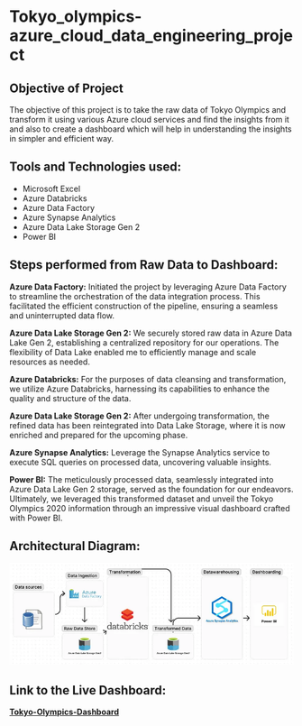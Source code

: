 # Tokyo_olympics-azure_cloud_data_engineering_project

## Objective of Project
The objective of this project is to take the raw data of Tokyo Olympics and transform it using various Azure cloud services and find the insights from it and also to create a dashboard which will help in understanding the insights in simpler and efficient way.

## Tools and Technologies used:
- Microsoft Excel
- Azure Databricks
- Azure Data Factory
- Azure Synapse Analytics
- Azure Data Lake Storage Gen 2
- Power BI

## Steps performed from Raw Data to Dashboard:

**Azure Data Factory:** Initiated the project by leveraging Azure Data Factory to streamline the orchestration of the data integration process. This facilitated the efficient construction of the pipeline, ensuring a seamless and uninterrupted data flow.

**Azure Data Lake Storage Gen 2:** We securely stored raw data in Azure Data Lake Gen 2, establishing a centralized repository for our operations. The flexibility of Data Lake enabled me to efficiently manage and scale resources as needed.

**Azure Databricks:**  For the purposes of data cleansing and transformation, we utilize Azure Databricks, harnessing its capabilities to enhance the quality and structure of the data.

**Azure Data Lake Storage Gen 2:** After undergoing transformation, the refined data has been reintegrated into Data Lake Storage, where it is now enriched and prepared for the upcoming phase.

**Azure Synapse Analytics:** Leverage the Synapse Analytics service to execute SQL queries on processed data, uncovering valuable insights.

**Power BI:** The meticulously processed data, seamlessly integrated into Azure Data Lake Gen 2 storage, served as the foundation for our endeavors. Ultimately, we leveraged this transformed dataset and unveil the Tokyo Olympics 2020 information through an impressive visual dashboard crafted with Power BI.


## Architectural Diagram:
![Architectural_diagram](https://github.com/KiranParihar/Tokyo_olympics-azure_cloud_data_engineering_project/blob/main/Architectural_diagram.png)

## Link to the Live Dashboard:
**[Tokyo-Olympics-Dashboard](https://app.powerbi.com/view?r=eyJrIjoiYTFmOTA4Y2ItMjBiZi00NWRiLWJkZWEtZTcwMzVjZWJlYmM5IiwidCI6IjcxNTE2MzQyLTZhODMtNGVmMy1iNTk1LTkyMWJkYmFlMWQwZCJ9)**

